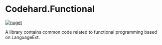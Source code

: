 # Codehard.Functional
[![nuget](https://img.shields.io/nuget/v/Codehard.Functional.svg)](https://www.nuget.org/packages/Codehard.Functional/)

A library contains common code related to functional programming based on LanguageExt.

